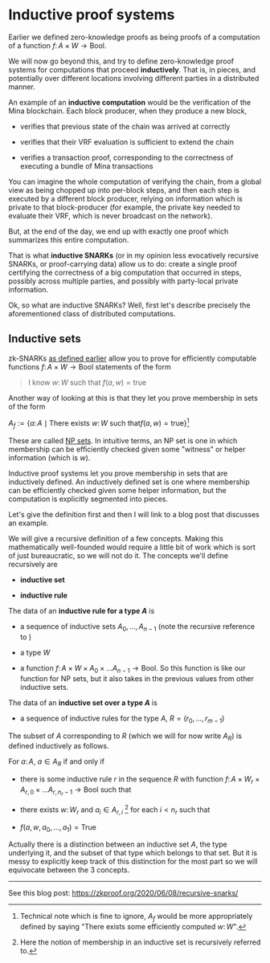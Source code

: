 # Inductive proof systems

Earlier we defined zero-knowledge proofs as being proofs of a computation of a function $f \colon A \times W \to \mathsf{Bool}$.

We will now go beyond this, and try to define zero-knowledge proof systems for computations that proceed **inductively**. That is, in pieces, and potentially over different locations involving different parties in a distributed manner.

An example of an **inductive computation** would be the verification of the Mina blockchain. Each block producer, when they produce a new block, 

- verifies that previous state of the chain was arrived at correctly

- verifies that their VRF evaluation is sufficient to extend the chain

- verifies a transaction proof, corresponding to the correctness of executing a bundle of Mina transactions

You can imagine the whole computation of verifying the chain, from a global view as being chopped up into per-block steps, and then each step is executed by a different block producer, relying on information which is private to that block-producer (for example, the private key needed to evaluate their VRF, which is never broadcast on the network).

But, at the end of the day, we end up with exactly one proof which summarizes this entire computation.

That is what **inductive SNARKs** (or in my opinion less evocatively recursive SNARKs, or proof-carrying data) allow us to do: create a single proof certifying the correctness of a big computation that occurred in steps, possibly across multiple parties, and possibly with party-local private information.

Ok, so what are inductive SNARKs? Well, first let's describe precisely the aforementioned class of distributed computations.

## Inductive sets

zk-SNARKs [as defined earlier](./zkbook_plonk.md) allow you to prove for efficiently computable functions $f \colon A \times W \to \mathsf{Bool}$ statements of the form

> I know $w \colon W$ such that $f(a, w) = \mathsf{true}$

Another way of looking at this is that they let you prove membership in sets of the form

$A_f := \{ a \colon A \mid \text{There exists } w \colon W \text{ such that} f(a, w) = \mathsf{true} \}$[^1]


These are called [NP sets](todo.link). In intuitive terms, an NP set is one in which membership can be efficiently checked given some "witness" or helper information (which is $w$).

Inductive proof systems let you prove membership in sets that are inductively defined. An inductively defined set is one where membership can be efficiently checked given some helper information, but the computation is explicitly segmented into pieces.

Let's give the definition first and then I will link to a blog post that discusses an example.

We will give a recursive definition of a few concepts. Making this mathematically well-founded would require a little bit of work which is sort of just bureaucratic, so we will not do it. The concepts we'll define recursively are

- **inductive set**

- **inductive rule**



The data of an **inductive rule for a type $A$** is 

- a sequence of inductive sets $A_0, \dots, A_{n-1}$ (note the recursive reference to )

- a type $W$

- a function $f \colon A \times W \times A_0 \times \dots A_{n-1} \to \mathsf{Bool}$. So this function is like our function for NP sets, but it also takes in the previous values from other inductive sets.

The data of an **inductive set over a type $A$** is

- a sequence of inductive rules for the type $A$, $R= (r_0, \dots, r_{m-1})$

The subset of $A$  corresponding to $R$ (which we will for now write $A_R$) is defined inductively as follows.

For $a \colon A$, $a \in A_R$ if and only if 

- there is some inductive rule $r$ in the sequence $R$ with function $f \colon A \times W_r \times A_{r,0} \times \dots A_{r, n_r-1} \to \mathsf{Bool}$ such that

- there exists $w \colon W_{r}$ and $a_i \in A_{r, i}$ [^2] for each $i < n_r$  such that

- $f(a, w, a_0, \dots, a_1) = \mathsf{True}$



Actually there is a distinction between an inductive set $A$, the type underlying it, and the subset of that type which belongs to that set. But it is messy to explicitly keep track of this distinction for the most part so we will equivocate between the 3 concepts.



[^1]: Technical note which is fine to ignore, $A_f$ would be more appropriately defined by saying "There exists some efficiently computed $w\colon W$".

[^2]: Here the notion of membership in an inductive set is recursively referred to.

---

See this blog post: https://zkproof.org/2020/06/08/recursive-snarks/
